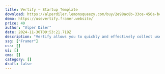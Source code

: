 ```yaml
---
title: Vertify — Startup Template
download: https://alperdiler.lemonsqueezy.com/buy/2e98ac8b-33ce-456a-bc67-c449f7fc3599
demo: https://usevertify.framer.website/
price: 49
author: "Alper Diler"
date: 2024-11-30T09:53:21.718Z
description: "Vertify allows you to quickly and effectively collect user feedback. With a modern design and easy customization options, it's the perfect tool to boost conversion rates. Easily integrate and enhance user"
ssg: ["Framer"]
css: []
ui: []
cms: []
category: []
draft: false
---
```

